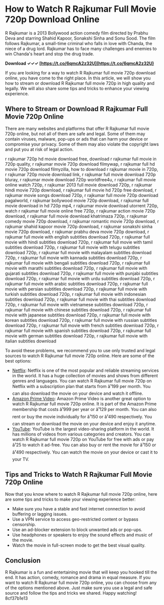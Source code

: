# How to Watch R Rajkumar Full Movie 720p Download Online
 
R Rajkumar is a 2013 Bollywood action comedy film directed by Prabhu Deva and starring Shahid Kapoor, Sonakshi Sinha and Sonu Sood. The film follows Rajkumar, a small-time criminal who falls in love with Chanda, the niece of a drug lord. Rajkumar has to face many challenges and enemies to win Chanda's heart and stop the drug trade.
 
**Download ✓✓✓ [https://t.co/6qmcA2z32U](https://t.co/6qmcA2z32U)**


 
If you are looking for a way to watch R Rajkumar full movie 720p download online, you have come to the right place. In this article, we will show you how to stream or download R Rajkumar full movie 720p in high quality and legally. We will also share some tips and tricks to enhance your viewing experience.
 
## Where to Stream or Download R Rajkumar Full Movie 720p Online
 
There are many websites and platforms that offer R Rajkumar full movie 720p online, but not all of them are safe and legal. Some of them may contain viruses, malware, pop-ups or ads that can harm your device or compromise your privacy. Some of them may also violate the copyright laws and put you at risk of legal action.
 
r rajkumar 720p hd movie download free,  download r rajkumar full movie in 720p quality,  r rajkumar movie 720p download filmywap,  r rajkumar full hd movie 720p download filmyzilla,  how to download r rajkumar movie in 720p,  r rajkumar 720p movie download link,  r rajkumar full movie download 720p bluray,  r rajkumar movie download 720p worldfree4u,  r rajkumar full movie online watch 720p,  r rajkumar 2013 full movie download 720p,  r rajkumar hindi movie 720p download,  r rajkumar full movie hd 720p free download,  r rajkumar movie songs download 720p,  r rajkumar full movie 720p download pagalworld,  r rajkumar bollywood movie 720p download,  r rajkumar full movie download in hd 720p mp4,  r rajkumar movie download utorrent 720p,  watch r rajkumar full movie online free 720p,  r rajkumar action movie 720p download,  r rajkumar full movie download khatrimaza 720p,  r rajkumar comedy movie 720p download,  r rajkumar romantic movie 720p download,  r rajkumar shahid kapoor movie 720p download,  r rajkumar sonakshi sinha movie 720p download,  r rajkumar prabhu deva movie 720p download,  r rajkumar full movie with english subtitles download 720p,  r rajkumar full movie with hindi subtitles download 720p,  r rajkumar full movie with tamil subtitles download 720p,  r rajkumar full movie with telugu subtitles download 720p,  r rajkumar full movie with malayalam subtitles download 720p,  r rajkumar full movie with kannada subtitles download 720p,  r rajkumar full movie with bengali subtitles download 720p,  r rajkumar full movie with marathi subtitles download 720p,  r rajkumar full movie with gujarati subtitles download 720p,  r rajkumar full movie with punjabi subtitles download 720p,  r rajkumar full movie with urdu subtitles download 720p,  r rajkumar full movie with arabic subtitles download 720p,  r rajkumar full movie with persian subtitles download 720p,  r rajkumar full movie with turkish subtitles download 720p,  r rajkumar full movie with indonesian subtitles download 720p,  r rajkumar full movie with thai subtitles download 720p,  r rajkumar full movie with vietnamese subtitles download 720p,  r rajkumar full movie with chinese subtitles download 720p,  r rajkumar full movie with japanese subtitles download 720p,  r rajkumar full movie with korean subtitles download 720p,  r rajkumar full movie with russian subtitles download 720p,  r rajkumar full movie with french subtitles download 720p,  r rajkumar full movie with spanish subtitles download 720p,  r rajkumar full movie with german subtitles download 720p,  r rajkumar full movie with italian subtitles download
 
To avoid these problems, we recommend you to use only trusted and legal sources to watch R Rajkumar full movie 720p online. Here are some of the best options:
 
- [Netflix](https://www.netflix.com/in/title/70298731): Netflix is one of the most popular and reliable streaming services in the world. It has a huge collection of movies and shows from different genres and languages. You can watch R Rajkumar full movie 720p on Netflix with a subscription plan that starts from â¹199 per month. You can also download the movie on your device and watch it offline.
- [Amazon Prime Video](https://www.amazon.com/R-Rajkumar-Shahid-Kapoor/dp/B00J9L0Z7S): Amazon Prime Video is another great option to watch R Rajkumar full movie 720p online. It is part of the Amazon Prime membership that costs â¹999 per year or â¹129 per month. You can also rent or buy the movie individually for â¹150 or â¹490 respectively. You can stream or download the movie on your device and enjoy it anytime.
- [YouTube](https://www.youtube.com/watch?v=KsnHky4wv5w): YouTube is the largest video-sharing platform in the world. It has millions of videos from various categories and creators. You can watch R Rajkumar full movie 720p on YouTube for free with ads or pay â¹25 to watch it ad-free. You can also buy or rent the movie for â¹150 or â¹490 respectively. You can watch the movie on your device or cast it to your TV.

## Tips and Tricks to Watch R Rajkumar Full Movie 720p Online
 
Now that you know where to watch R Rajkumar full movie 720p online, here are some tips and tricks to make your viewing experience better:

- Make sure you have a stable and fast internet connection to avoid buffering or lagging issues.
- Use a VPN service to access geo-restricted content or bypass censorship.
- Use an ad-blocker extension to block unwanted ads or pop-ups.
- Use headphones or speakers to enjoy the sound effects and music of the movie.
- Watch the movie in full-screen mode to get the best visual quality.

## Conclusion
 
R Rajkumar is a fun and entertaining movie that will keep you hooked till the end. It has action, comedy, romance and drama in equal measure. If you want to watch R Rajkumar full movie 720p online, you can choose from any of the options mentioned above. Just make sure you use a legal and safe source and follow the tips and tricks we shared. Happy watching!
 8cf37b1e13
 
